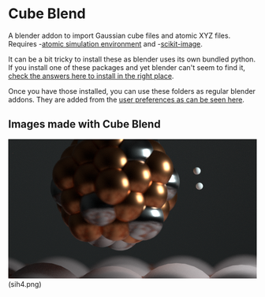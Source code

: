 # Cube Blend 
A blender addon to import Gaussian cube files and atomic XYZ files. Requires 
-[atomic simulation environment](https://wiki.fysik.dtu.dk/ase/) and
-[scikit-image](http://scikit-image.org/). 

It can be a bit tricky to install these as blender uses its own bundled python. If you install one of these packages and yet blender can't seem to find it, [check the answers here to install in the right place](https://blender.stackexchange.com/questions/56011/how-to-use-pip-with-blenders-bundled-python/56013#56013).

Once you have those installed, you can use these folders as regular blender addons. They are added from the [user preferences as can be seen here](https://docs.blender.org/manual/en/dev/preferences/addons.html).

## Images made with Cube Blend
![Alt text](catalyst.png "Catalytic Nanoparticle")
(sih4.png)



